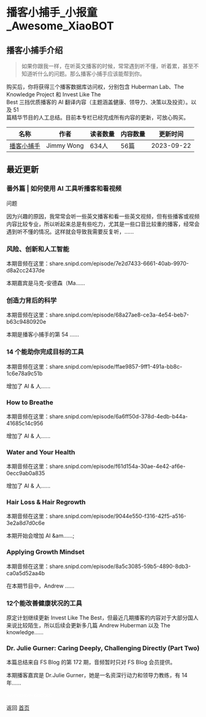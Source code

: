 # 播客小捕手_小报童_Awesome_XiaoBOT

## 播客小捕手介绍
> 如果你跟我一样，在听英文播客的时候，常常遇到听不懂，听着累，甚至不知道听什么的问题。那么播客小捕手应该能帮到你。    
    
购买后，你将获得三个播客数据库访问权，分别包含 Huberman Lab、The Knowledge Project 和 Invest Like The  
Best 三挡优质播客的 AI 翻译内容（主题涵盖健康、领导力、决策以及投资）。以及 51  
篇精华节目的人工总结。目前本专栏已经完成所有内容的更新，可放心购买。  
  


|名称|作者|读者数量|内容数量|更新时间|
|---|---|---|---|---|
|[播客小捕手](https://xiaobot.net/p/xiaobushous1?refer=0b133df9-27dc-423b-8101-639049001c13)|Jimmy Wong|634人|56篇|2023-09-22|

## 最近更新
### 番外篇 | 如何使用 AI 工具听播客和看视频

问题​

因为兴趣的原因，我常常会听一些英文播客和看一些英文视频，但有些播客或视频内容比较专业，所以听起来总是有些吃力，尤其是一些口音比较重的播客，经常会遇到听不懂的情况。这样就会导致我需要反复听，......

### 风险、创新和人工智能

本期音频在这里：share.snipd.com/episode/7e2d7433-6661-40ab-9970-d8a2cc2437de

本期嘉宾是马克-安德森（Ma......

### 创造力背后的科学

本期音频在这里：share.snipd.com/episode/68a27ae8-ce3a-4e54-beb7-b63c9480920e

本期是播客小捕手的第 54 ......

### 14 个能助你完成目标的工具

本期音频在这里：share.snipd.com/episode/ffae9857-9ff1-491a-bb8c-1c6e78a9c51b

增加了 AI & 人......

### How to Breathe

本期音频在这里：share.snipd.com/episode/6a6ff50d-378d-4edb-b44a-41685c14c956

增加了 AI & 人......

### Water and Your Health

本期音频在这里：share.snipd.com/episode/f61d154a-30ae-4e42-af6e-0ecc9ab0a835

增加了 AI & 人......

### Hair Loss & Hair Regrowth

本期音频在这里：share.snipd.com/episode/9044e550-f316-42f5-a516-3e2a8d7d0c6e

本期开始会增加 AI &am......;

### Applying Growth Mindset

本期音频在这里：share.snipd.com/episode/8a5c3085-59b5-4890-8db3-ca0a5d52aa4b

在本期节目中，Andrew ......

### 12个能改善健康状况的工具

原定计划继续更新 Invest Like The Best，但最近几期播客的内容对于大部分国人来说比较陌生，所以后续会更新多几篇 Andrew
Huberman 以及 The knowledge......

### Dr. Julie Gurner: Caring Deeply, Challenging Directly (Part Two)

本篇总结来自 FS Blog 的第 172 期，音频暂时只对 FS Blog 会员提供。

本期播客嘉宾是 Dr.Julie Gurner，她是一名资深行动力和领导力教练，有 14 年......


<a href="https://github.com/Reno9527/awesome-xiaobot" style="color: white; text-decoration: none;">awesome-xiaobot</a>

返回 [首页](../README.md)
